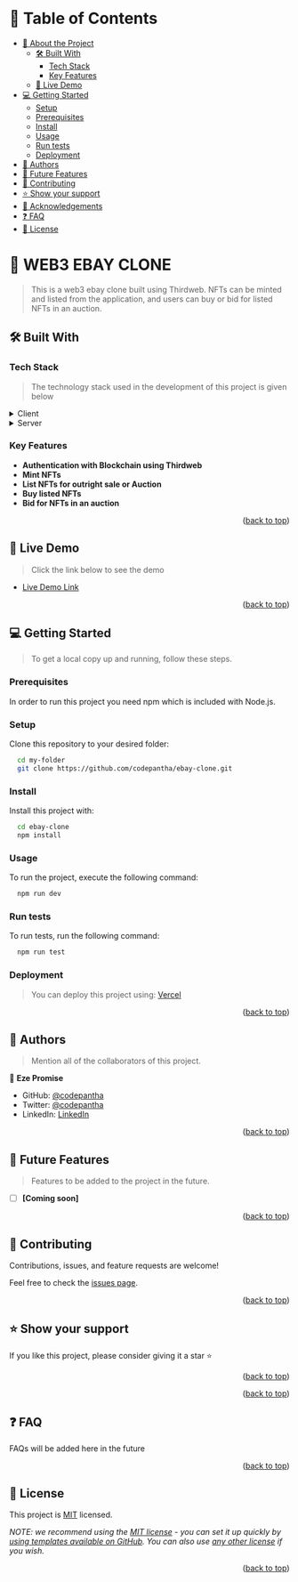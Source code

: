 <a id="readme-top"></a>

<div align="center">
  <!-- You are encouraged to replace this logo with your own! Otherwise you can also remove it. -->
  <br/>

</div>

<!-- TABLE OF CONTENTS -->

# 📗 Table of Contents

- [📖 About the Project](#about-project)
  - [🛠 Built With](#built-with)
    - [Tech Stack](#tech-stack)
    - [Key Features](#key-features)
  - [🚀 Live Demo](#live-demo)
- [💻 Getting Started](#getting-started)
  - [Setup](#setup)
  - [Prerequisites](#prerequisites)
  - [Install](#install)
  - [Usage](#usage)
  - [Run tests](#run-tests)
  - [Deployment](#triangular_flag_on_post-deployment)
- [👥 Authors](#authors)
- [🔭 Future Features](#future-features)
- [🤝 Contributing](#contributing)
- [⭐️ Show your support](#support)
- [🙏 Acknowledgements](#acknowledgements)
- [❓ FAQ](#faq)
- [📝 License](#license)

<!-- PROJECT DESCRIPTION -->

# <h1 id="about-project">📖 WEB3 EBAY CLONE</h1>

> This is a web3 ebay clone built using Thirdweb. NFTs can be minted and listed from the application, and users can buy or bid for listed NFTs in an auction.

## 🛠 Built With <a id="built-with"></a>

### Tech Stack <a id="tech-stack"></a>

> The technology stack used in the development of this project is given below

<details>
  <summary>Client</summary>
  <ul>
    <li><a href="https://reactjs.org/">React.js</a></li>
    <li><a href="https://nextjs.org/">Next.js</a></li>
    <li><a href="https://tailwindcss.com/">TailwindCSS</a></li>
  </ul>
</details>

<details>
  <summary>Server</summary>
  <ul>
    <li><a href="https://portal.thirdweb.com/react">Thirdweb</a></li>
  </ul>
</details>

<!-- Features -->

### Key Features <a id="key-features"></a>

- **Authentication with Blockchain using Thirdweb**
- **Mint NFTs**
- **List NFTs for outright sale or Auction**
- **Buy listed NFTs**
- **Bid for NFTs in an auction**

<p align="right">(<a href="#readme-top">back to top</a>)</p>

<!-- LIVE DEMO -->

## 🚀 Live Demo <a id="live-demo"></a>

> Click the link below to see the demo

- [Live Demo Link](https://ebay-clone-seven-sand.vercel.app/)

<p align="right">(<a href="#readme-top">back to top</a>)</p>

<!-- GETTING STARTED -->

## 💻 Getting Started <a id="getting-started"></a>

> To get a local copy up and running, follow these steps.

### Prerequisites

In order to run this project you need npm which is included with Node.js.

### Setup

Clone this repository to your desired folder:

```sh
  cd my-folder
  git clone https://github.com/codepantha/ebay-clone.git
```

### Install

Install this project with:

```sh
  cd ebay-clone
  npm install
```

### Usage

To run the project, execute the following command:

```sh
  npm run dev
```

### Run tests

To run tests, run the following command:

```sh
  npm run test
```

### Deployment

>You can deploy this project using: [Vercel](https://vercel.com)

<p align="right">(<a href="#readme-top">back to top</a>)</p>

<!-- AUTHORS -->

## 👥 Authors <a id="authors"></a>

> Mention all of the collaborators of this project.

👤 **Eze Promise**

- GitHub: [@codepantha](https://github.com/codepantha)
- Twitter: [@codepantha](https://twitter.com/codepantha)
- LinkedIn: [LinkedIn](https://linkedin.com/in/promise-eze)

<p align="right">(<a href="#readme-top">back to top</a>)</p>

<!-- FUTURE FEATURES -->

## 🔭 Future Features <a id="future-features"></a>

> Features to be added to the project in the future.

- [ ] **[Coming soon]**

<p align="right">(<a href="#readme-top">back to top</a>)</p>

<!-- CONTRIBUTING -->

## 🤝 Contributing <a id="contributing"></a>

Contributions, issues, and feature requests are welcome!

Feel free to check the [issues page](https://github.com/codepantha/ebay-clone/issues).

<p align="right">(<a href="#readme-top">back to top</a>)</p>

<!-- SUPPORT -->

## ⭐️ Show your support <a id="support"></a>

If you like this project, please consider giving it a star ⭐️

<p align="right">(<a href="#readme-top">back to top</a>)</p>

<!-- ACKNOWLEDGEMENTS -->

<p align="right">(<a href="#readme-top">back to top</a>)</p>

<!-- FAQ (optional) -->

## ❓ FAQ <a id="faq"></a>

FAQs will be added here in the future

<p align="right">(<a href="#readme-top">back to top</a>)</p>

<!-- LICENSE -->

## 📝 License <a id="license"></a>

This project is [MIT](./LICENSE) licensed.

_NOTE: we recommend using the [MIT license](https://choosealicense.com/licenses/mit/) - you can set it up quickly by [using templates available on GitHub](https://docs.github.com/en/communities/setting-up-your-project-for-healthy-contributions/adding-a-license-to-a-repository). You can also use [any other license](https://choosealicense.com/licenses/) if you wish._

<p align="right">(<a href="#readme-top">back to top</a>)</p>
